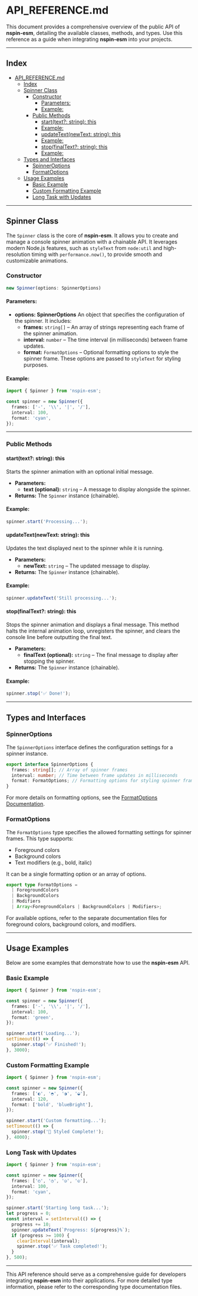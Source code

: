 # API_REFERENCE.md

This document provides a comprehensive overview of the public API of **nspin-esm**, detailing the available classes, methods, and types. Use this reference as a guide when integrating **nspin-esm** into your projects.

---

## Index

- [API_REFERENCE.md](#api_referencemd)
  - [Index](#index)
  - [Spinner Class](#spinner-class)
    - [Constructor](#constructor)
      - [Parameters:](#parameters)
      - [Example:](#example)
    - [Public Methods](#public-methods)
      - [start(text?: string): this](#starttext-string-this)
      - [Example:](#example-1)
      - [updateText(newText: string): this](#updatetextnewtext-string-this)
      - [Example:](#example-2)
      - [stop(finalText?: string): this](#stopfinaltext-string-this)
      - [Example:](#example-3)
  - [Types and Interfaces](#types-and-interfaces)
    - [SpinnerOptions](#spinneroptions)
    - [FormatOptions](#formatoptions)
  - [Usage Examples](#usage-examples)
    - [Basic Example](#basic-example)
    - [Custom Formatting Example](#custom-formatting-example)
    - [Long Task with Updates](#long-task-with-updates)

---

## Spinner Class

The `Spinner` class is the core of **nspin-esm**. It allows you to create and manage a console spinner animation with a chainable API. It leverages modern Node.js features, such as `styleText` from `node:util` and high-resolution timing with `performance.now()`, to provide smooth and customizable animations.

### Constructor

```typescript
new Spinner(options: SpinnerOptions)
```

#### Parameters:

- **options: SpinnerOptions**
  An object that specifies the configuration of the spinner. It includes:
  - **frames:** `string[]` – An array of strings representing each frame of the spinner animation.
  - **interval:** `number` – The time interval (in milliseconds) between frame updates.
  - **format:** `FormatOptions` – Optional formatting options to style the spinner frame. These options are passed to `styleText` for styling purposes.

#### Example:

```typescript
import { Spinner } from 'nspin-esm';

const spinner = new Spinner({
  frames: ['-', '\\', '|', '/'],
  interval: 100,
  format: 'cyan',
});
```

---

### Public Methods

#### start(text?: string): this

Starts the spinner animation with an optional initial message.

- **Parameters:**
  - **text (optional):** `string` – A message to display alongside the spinner.
- **Returns:** The `Spinner` instance (chainable).

#### Example:

```typescript
spinner.start('Processing...');
```

#### updateText(newText: string): this

Updates the text displayed next to the spinner while it is running.

- **Parameters:**
  - **newText:** `string` – The updated message to display.
- **Returns:** The `Spinner` instance (chainable).

#### Example:

```typescript
spinner.updateText('Still processing...');
```

#### stop(finalText?: string): this

Stops the spinner animation and displays a final message. This method halts the internal animation loop, unregisters the spinner, and clears the console line before outputting the final text.

- **Parameters:**
  - **finalText (optional):** `string` – The final message to display after stopping the spinner.
- **Returns:** The `Spinner` instance (chainable).

#### Example:

```typescript
spinner.stop('✅ Done!');
```

---

## Types and Interfaces

### SpinnerOptions

The `SpinnerOptions` interface defines the configuration settings for a spinner instance.

```typescript
export interface SpinnerOptions {
  frames: string[]; // Array of spinner frames
  interval: number; // Time between frame updates in milliseconds
  format: FormatOptions; // Formatting options for styling spinner frames
}
```

For more details on formatting options, see the [FormatOptions Documentation](./FORMAT_OPTIONS.md).

### FormatOptions

The `FormatOptions` type specifies the allowed formatting settings for spinner frames. This type supports:

- Foreground colors
- Background colors
- Text modifiers (e.g., bold, italic)

It can be a single formatting option or an array of options.

```typescript
export type FormatOptions =
  | ForegroundColors
  | BackgroundColors
  | Modifiers
  | Array<ForegroundColors | BackgroundColors | Modifiers>;
```

For available options, refer to the separate documentation files for foreground colors, background colors, and modifiers.

---

## Usage Examples

Below are some examples that demonstrate how to use the **nspin-esm** API.

### Basic Example

```typescript
import { Spinner } from 'nspin-esm';

const spinner = new Spinner({
  frames: ['-', '\\', '|', '/'],
  interval: 100,
  format: 'green',
});

spinner.start('Loading...');
setTimeout(() => {
  spinner.stop('✅ Finished!');
}, 3000);
```

### Custom Formatting Example

```typescript
import { Spinner } from 'nspin-esm';

const spinner = new Spinner({
  frames: ['◐', '◓', '◑', '◒'],
  interval: 120,
  format: ['bold', 'blueBright'],
});

spinner.start('Custom formatting...');
setTimeout(() => {
  spinner.stop('🎨 Styled Complete!');
}, 4000);
```

### Long Task with Updates

```typescript
import { Spinner } from 'nspin-esm';

const spinner = new Spinner({
  frames: ['◴', '◷', '◶', '◵'],
  interval: 100,
  format: 'cyan',
});

spinner.start('Starting long task...');
let progress = 0;
const interval = setInterval(() => {
  progress += 10;
  spinner.updateText(`Progress: ${progress}%`);
  if (progress >= 100) {
    clearInterval(interval);
    spinner.stop('✅ Task completed!');
  }
}, 500);
```

---

This API reference should serve as a comprehensive guide for developers integrating **nspin-esm** into their applications. For more detailed type information, please refer to the corresponding type documentation files.

